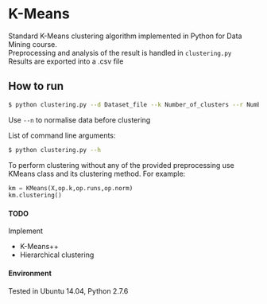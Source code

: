 # K-Means

Standard K-Means clustering algorithm implemented in Python for Data Mining course.  
Preprocessing and analysis of the result is handled in `clustering.py`  
Results are exported into a .csv file

## How to run 

```sh
$ python clustering.py --d Dataset_file --k Number_of_clusters --r Number_of_runs --c Number_of_LSI_components
```
Use `--n` to normalise data before clustering

List of command line arguments:

```sh
$ python clustering.py --h
```
To perform clustering without any of the provided preprocessing use KMeans class and its clustering method.
For example:

```python
km = KMeans(X,op.k,op.runs,op.norm)
km.clustering()
``` 

#### TODO
Implement 
* K-Means++
* Hierarchical clustering  

#### Environment
Tested in Ubuntu 14.04, Python 2.7.6 
